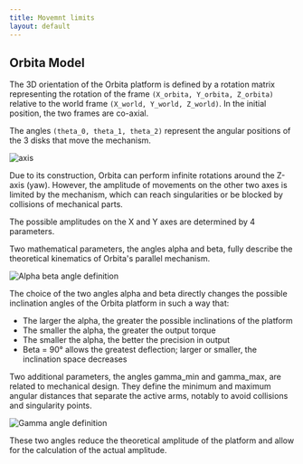 ```yaml
---
title: Movemnt limits
layout: default
---
```


## Orbita Model

The 3D orientation of the Orbita platform is defined by a rotation matrix representing the rotation of the frame `(X_orbita, Y_orbita, Z_orbita)` relative to the world frame `(X_world, Y_world, Z_world)`. In the initial position, the two frames are co-axial.

The angles `(theta_0, theta_1, theta_2)` represent the angular positions of the 3 disks that move the mechanism.

![axis](../../img/top_view.jpg)

Due to its construction, Orbita can perform infinite rotations around the Z-axis (yaw). However, the amplitude of movements on the other two axes is limited by the mechanism, which can reach singularities or be blocked by collisions of mechanical parts.

The possible amplitudes on the X and Y axes are determined by 4 parameters.

Two mathematical parameters, the angles alpha and beta, fully describe the theoretical kinematics of Orbita's parallel mechanism.

![Alpha beta angle definition](../../img/alpha_beta.jpg)

The choice of the two angles alpha and beta directly changes the possible inclination angles of the Orbita platform in such a way that:

- The larger the alpha, the greater the possible inclinations of the platform
- The smaller the alpha, the greater the output torque
- The smaller the alpha, the better the precision in output
- Beta = 90° allows the greatest deflection; larger or smaller, the inclination space decreases

Two additional parameters, the angles gamma_min and gamma_max, are related to mechanical design. They define the minimum and maximum angular distances that separate the active arms, notably to avoid collisions and singularity points.

![Gamma angle definition](../../img/gamma.jpg)

These two angles reduce the theoretical amplitude of the platform and allow for the calculation of the actual amplitude.
